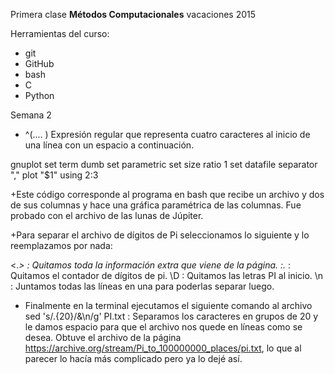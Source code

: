 Primera clase
**Métodos Computacionales** vacaciones 2015

Herramientas del curso:
+ git
+ GitHub
+ bash
+ C
+ Python

Semana 2 

+ ^(.... ) Expresión regular que representa cuatro caracteres al inicio de una línea con un espacio a continuación.

gnuplot
set term dumb
set parametric
set size ratio 1
set datafile separator ","
plot "$1" using $2:$3

+Este código corresponde al programa en bash que recibe un archivo y dos de sus columnas y hace una gráfica paramétrica de las columnas. Fue probado con el archivo de las lunas de Júpiter.

+Para separar el archivo de dígitos de Pi seleccionamos lo siguiente y lo reemplazamos por nada:

\<.*\> : Quitamos toda la información extra que viene de la página.
:.* : Quitamos el contador de dígitos de pi.
\D : Quitamos las letras PI al inicio.
\n : Juntamos todas las líneas en una para poderlas separar luego.

+ Finalmente en la terminal ejecutamos el siguiente comando al archivo
sed 's/.\{20\}/&\n/g' PI.txt : Separamos los caracteres en grupos de 20 y le damos espacio para que el archivo nos quede en líneas como se desea. Obtuve el archivo de la página https://archive.org/stream/Pi_to_100000000_places/pi.txt, lo que al parecer lo hacía más complicado pero ya lo dejé así.
